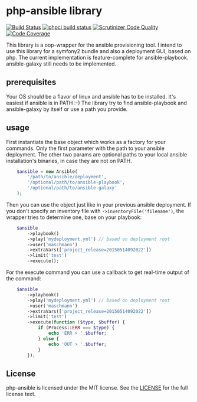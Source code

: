 # php-ansible library
[![Build Status](https://travis-ci.org/maschmann/php-ansible.png?branch=master)](https://travis-ci.org/maschmann/php-ansible)
[![phpci build status](http://phpci.br0ken.de/build-status/image/11)](http://phpci.br0ken.de)
[![Scrutinizer Code Quality](https://scrutinizer-ci.com/g/maschmann/php-ansible/badges/quality-score.png?b=master)](https://scrutinizer-ci.com/g/maschmann/php-ansible/?branch=master)
[![Code Coverage](https://scrutinizer-ci.com/g/maschmann/php-ansible/badges/coverage.png?b=master)](https://scrutinizer-ci.com/g/maschmann/php-ansible/?branch=master)

This library is a oop-wrapper for the ansible provisioning tool.
I intend to use this library for a symfony2 bundle and also a deployment GUI, based on php.
The current implementation is feature-complete for ansible-playbook. ansible-galaxy still needs to be implemented.

## prerequisites

Your OS should be a flavor of linux and ansible has to be installed. It's easiest if ansible is in PATH :-)
The library try to find ansible-playbook and ansible-galaxy by itself or use a path you provide. 

## usage

First instantiate the base object which works as a factory for your commands.
Only the first parameter with the path to your ansible deployment. The other two params are optional paths to your local ansible installation's binaries, in case they are not on PATH.

```php
    $ansible = new Ansible(
        '/path/to/ansible/deployment',
        '/optional/path/to/ansible-playbook',
        '/optional/path/to/ansible-galaxy'
    );
```

Then you can use the object just like in your previous ansible deployment.
If you don't specify an inventory file with ```->inventoryFile('filename')```, the wrapper tries to determine one, base on your playbook: 

```php
    $ansible
        ->playbook()
        ->play('mydeployment.yml') // based on deployment root 
        ->user('maschmann')
        ->extraVars(['project_release=20150514092022'])
        ->limit('test')
        ->execute();
```

For the execute command you can use a callback to get real-time output of the command:

```php
    $ansible
        ->playbook()
        ->play('mydeployment.yml') // based on deployment root 
        ->user('maschmann')
        ->extraVars(['project_release=20150514092022'])
        ->limit('test')
        ->execute(function ($type, $buffer) {
            if (Process::ERR === $type) {
                echo 'ERR > '.$buffer;
            } else {
                echo 'OUT > '.$buffer;
            }
        });
```

License
----

php-ansible is licensed under the MIT license. See the [LICENSE](LICENSE) for the full license text.
